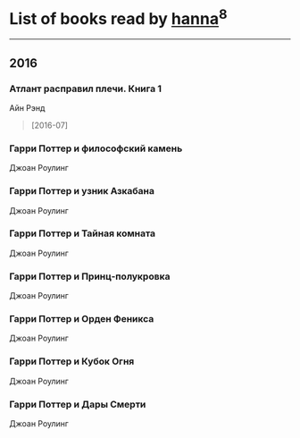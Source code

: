 # List of books read by [hanna](https://plus.google.com/110589643014391632917)<sup>8</sup>
---

## 2016

### Атлант расправил плечи. Книга 1
Айн Рэнд
> [2016-07] 


### Гарри Поттер и философский камень
Джоан Роулинг


### Гарри Поттер и узник Азкабана
Джоан Роулинг


### Гарри Поттер и Тайная комната
Джоан Роулинг


### Гарри Поттер и Принц-полукровка
Джоан Роулинг


### Гарри Поттер и Орден Феникса
Джоан Роулинг


### Гарри Поттер и Кубок Огня
Джоан Роулинг


### Гарри Поттер и Дары Смерти
Джоан Роулинг



